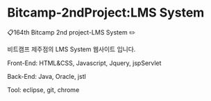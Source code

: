 # Bitcamp-2ndProject:LMS System
:clipboard:164th Bitcamp 2nd project-LMS System :pencil2:

비트캠프 제주점의 LMS System 웹사이트 입니다.

Front-End: HTML&CSS, Javascript, Jquery, jspServlet

Back-End: Java, Oracle, jstl

Tool: eclipse, git, chrome
